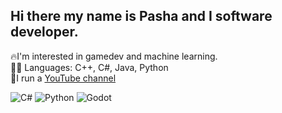## Hi there my name is Pasha and I software developer.
🔥I'm interested in gamedev and machine learning. <br>
👨‍💻 Languages: C++, C#, Java, Python<br>
🎥I run a [YouTube channel](https://youtube.com/@pashudzudev?si=nDEODRP7X3XqsO0J)

![C#](https://img.shields.io/badge/C%23-%23239120.svg?style=flat&logo=c-sharp&logoColor=white)
![Python](https://img.shields.io/badge/Python-%233776AB.svg?style=flat&logo=python&logoColor=white)
![Godot](https://img.shields.io/badge/Godot-%23478CBF.svg?style=flat&logo=godot-engine&logoColor=white)
